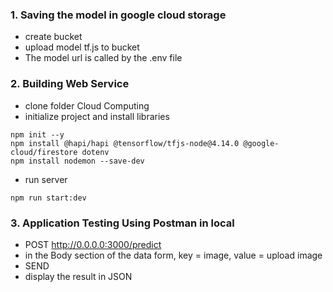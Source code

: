 ### 1. Saving the model in google cloud storage
- create bucket
- upload model tf.js to bucket
- The model url is called by the .env file
### 2. Building Web Service
- clone folder Cloud Computing
- initialize project and install libraries
```
npm init --y
npm install @hapi/hapi @tensorflow/tfjs-node@4.14.0 @google-cloud/firestore dotenv
npm install nodemon --save-dev
```
- run server
```
npm run start:dev
```
### 3. Application Testing Using Postman in local
- POST http://0.0.0.0:3000/predict
- in the Body section of the data form, key = image, value = upload image
- SEND
- display the result in JSON
